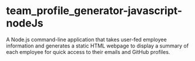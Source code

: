 # team_profile_generator-javascript-nodeJs
A Node.js command-line application that takes user-fed employee information and generates a static HTML webpage to display a summary of each employee for quick access to their emails and GitHub profiles.
